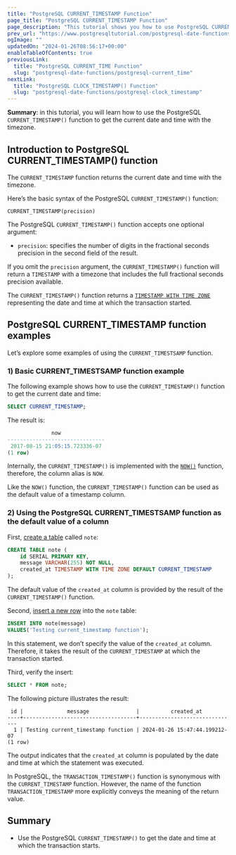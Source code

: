 ```yaml
---
title: "PostgreSQL CURRENT_TIMESTAMP Function"
page_title: "PostgreSQL CURRENT_TIMESTAMP Function"
page_description: "This tutorial shows you how to use PostgreSQL CURRENT_TIMESTAMP() function to get the current date and time at which the transaction starts."
prev_url: "https://www.postgresqltutorial.com/postgresql-date-functions/postgresql-current_timestamp/"
ogImage: ""
updatedOn: "2024-01-26T08:56:17+00:00"
enableTableOfContents: true
previousLink: 
  title: "PostgreSQL CURRENT_TIME Function"
  slug: "postgresql-date-functions/postgresql-current_time"
nextLink: 
  title: "PostgreSQL CLOCK_TIMESTAMP() Function"
  slug: "postgresql-date-functions/postgresql-clock_timestamp"
---
```





**Summary**: in this tutorial, you will learn how to use the PostgreSQL `CURRENT_TIMESTAMP()` function to get the current date and time with the timezone.


## Introduction to PostgreSQL CURRENT\_TIMESTAMP() function

The `CURRENT_TIMESTAMP` function returns the current date and time with the timezone.

Here’s the basic syntax of the PostgreSQL `CURRENT_TIMESTAMP()` function:


```sqlsql
CURRENT_TIMESTAMP(precision)
```
The PostgreSQL `CURRENT_TIMESTAMP()` function accepts one optional argument:

* `precision`: specifies the number of digits in the fractional seconds precision in the second field of the result.

If you omit the `precision` argument, the `CURRENT_TIMESTAMP()` function will return a `TIMESTAMP` with a timezone that includes the full fractional seconds precision available.

The `CURRENT_TIMESTAMP()` function returns a [`TIMESTAMP WITH TIME ZONE`](../postgresql-tutorial/postgresql-timestamp) representing the date and time at which the transaction started.


## PostgreSQL CURRENT\_TIMESTAMP function examples

Let’s explore some examples of using the `CURRENT_TIMESTSAMP` function.


### 1\) Basic CURRENT\_TIMESTSAMP function example

The following example shows how to use the `CURRENT_TIMESTAMP()` function to get the current date and time:


```sql
SELECT CURRENT_TIMESTAMP;
```
The result is:


```sql
              now
-------------------------------
 2017-08-15 21:05:15.723336-07
(1 row)
```
Internally, the `CURRENT_TIMESTAMP()` is implemented with the [`NOW()`](postgresql-now) function, therefore, the column alias is `NOW`.

Like the `NOW()` function, the `CURRENT_TIMESTAMP()` function can be used as the default value of a timestamp column.


### 2\) Using the PostgreSQL CURRENT\_TIMESTSAMP function as the default value of a column

First, [create a table](../postgresql-tutorial/postgresql-create-table) called `note`:


```sql
CREATE TABLE note (
    id SERIAL PRIMARY KEY,
    message VARCHAR(255) NOT NULL,
    created_at TIMESTAMP WITH TIME ZONE DEFAULT CURRENT_TIMESTAMP
);
```
The default value of the `created_at` column is provided by the result of the `CURRENT_TIMESTAMP()` function.

Second, [insert a new row](../postgresql-tutorial/postgresql-insert) into the `note` table:


```sql
INSERT INTO note(message) 
VALUES('Testing current_timestamp function');
```
In this statement, we don’t specify the value of the `created_at` column. Therefore, it takes the result of the `CURRENT_TIMESTAMP` at which the transaction started.

Third, verify the insert:


```sql
SELECT * FROM note;
```
The following picture illustrates the result:


```
 id |              message               |          created_at
----+------------------------------------+-------------------------------
  1 | Testing current_timestamp function | 2024-01-26 15:47:44.199212-07
(1 row)
```
The output indicates that the `created_at` column is populated by the date and time at which the statement was executed.

In PostgreSQL, the `TRANSACTION_TIMESTAMP()` function is synonymous with the `CURRENT_TIMESTAMP` function. However, the name of the function `TRANSACTION_TIMESTAMP` more explicitly conveys the meaning of the return value.


## Summary

* Use the PostgreSQL `CURRENT_TIMESTAMP()` to get the date and time at which the transaction starts.

